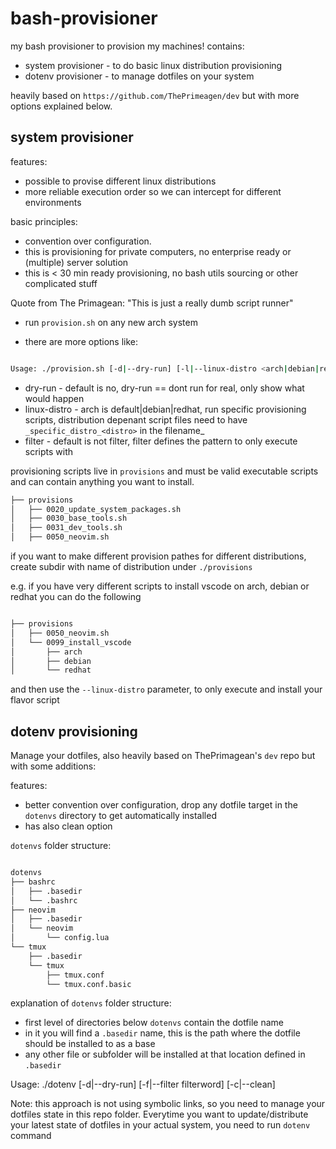 # bash-provisioner

my bash provisioner to provision my machines!
contains:

* system provisioner - to do basic linux distribution provisioning
* dotenv provisioner - to manage dotfiles on your system

heavily based on `https://github.com/ThePrimeagen/dev` but with more options explained below.


## system provisioner

features:

* possible to provise different linux distributions
* more reliable execution order so we can intercept for different environments

basic principles:

* convention over configuration.
* this is provisioning for private computers, no enterprise ready or (multiple) server solution
* this is < 30 min ready provisioning, no bash utils sourcing or other complicated stuff

Quote from The Primagean: "This is just a really dumb script runner"


* run `provision.sh` on any new arch system

* there are more options like:

```bash

Usage: ./provision.sh [-d|--dry-run] [-l|--linux-distro <arch|debian|redhat>] [-f|--filter filterword]

```

* dry-run         - default is no, dry-run == dont run for real, only show what would happen
* linux-distro    - arch is default|debian|redhat, run specific provisioning scripts, distribution depenant
                    script files need to have `_specific_distro_<distro>` in the filename_
* filter          - default is not filter, filter defines the pattern to only execute scripts with


provisioning scripts live in `provisions` and must be valid executable scripts and can contain anything you want to install.

```bash
├── provisions
│   ├── 0020_update_system_packages.sh
│   ├── 0030_base_tools.sh
│   ├── 0031_dev_tools.sh
│   ├── 0050_neovim.sh

```

if you want to make different provision pathes for different distributions, create subdir with name of distribution under `./provisions`

e.g. if you have very different scripts to install vscode on arch, debian or redhat you can do the following

```bash

├── provisions
│   ├── 0050_neovim.sh
│   └── 0099_install_vscode
│       ├── arch
│       ├── debian
│       └── redhat

``` 

and then use the `--linux-distro` parameter, to only execute and install your flavor script


## dotenv provisioning

Manage your dotfiles, also heavily based on ThePrimagean's `dev` repo but with some additions:
 
features:

* better convention over configuration, drop any dotfile target in the `dotenvs` directory to get automatically installed
* has also clean option

`dotenvs` folder structure:

```bash

dotenvs
├── bashrc
│   ├── .basedir
│   └── .bashrc
├── neovim
│   ├── .basedir
│   └── neovim
│       └── config.lua
└── tmux
    ├── .basedir
    └── tmux
        ├── tmux.conf
        └── tmux.conf.basic

```
explanation of `dotenvs` folder structure:

* first level of directories below `dotenvs` contain the dotfile name
* in it you will find a `.basedir` name, this is the path where the dotfile should be installed to as a base
* any other file or subfolder will be installed at that location defined in `.basedir`

Usage: ./dotenv [-d|--dry-run] [-f|--filter filterword] [-c|--clean]

Note: this approach is not using symbolic links, so you need to manage your dotfiles state in this repo folder. Everytime you want to update/distribute your latest state of dotfiles in your actual system, you need to run `dotenv` command


